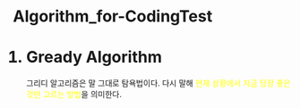 # Algorithm_for-CodingTest
<ol>
<h1><li>Gready Algorithm</li></h1>
<p>그리디 알고리즘은 말 그대로 탐욕법이다. 다시 말해 <font color = "yellow">현재 상황에서 지금 당장 좋은것만 고르는 방법</font>을 의미한다.</p>
</ol>
